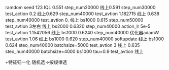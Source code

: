 ramdom seed 123  IQL 0.551
step_num20000  线上0.591
step_num30000  test_action 0.2  线上0.629
step_num40000  test_avtion 1.182715 线上  0.638
step_num40000  test_avtion 0. 线上  bs1000 0.615 
step_num50000  test_avtion 3左右 线上  bs2000  0.6320
step_num40000  action_lr 5e-5 test_avtion 1.1542056 线上 bs1000  0.6240
step_num40000  优化器adamW test_avtion 1.06 线上 bs1000  0.620
step_num40000  softupdate 线上 bs1000  0.624
steo_num40000  batchsize=5000 test_avtion 3 线上 0.635
steo_num40000  batchsize=4000 bs1000 tau=0.9 test_avtion  线上 




+特征归一化
随机选->按规律选


